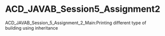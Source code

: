 # ACD_JAVAB_Session5_Assignment2
ACD_JAVAB_Session_5_Assignment_2_Main:Printing different type of building using inheritance
